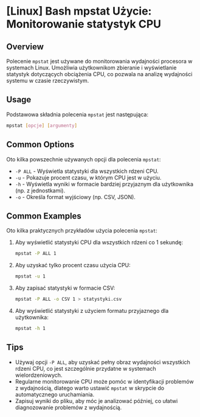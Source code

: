# [Linux] Bash mpstat Użycie: Monitorowanie statystyk CPU

## Overview
Polecenie `mpstat` jest używane do monitorowania wydajności procesora w systemach Linux. Umożliwia użytkownikom zbieranie i wyświetlanie statystyk dotyczących obciążenia CPU, co pozwala na analizę wydajności systemu w czasie rzeczywistym.

## Usage
Podstawowa składnia polecenia `mpstat` jest następująca:

```bash
mpstat [opcje] [argumenty]
```

## Common Options
Oto kilka powszechnie używanych opcji dla polecenia `mpstat`:

- `-P ALL` - Wyświetla statystyki dla wszystkich rdzeni CPU.
- `-u` - Pokazuje procent czasu, w którym CPU jest w użyciu.
- `-h` - Wyświetla wyniki w formacie bardziej przyjaznym dla użytkownika (np. z jednostkami).
- `-o` - Określa format wyjściowy (np. CSV, JSON).

## Common Examples
Oto kilka praktycznych przykładów użycia polecenia `mpstat`:

1. Aby wyświetlić statystyki CPU dla wszystkich rdzeni co 1 sekundę:

   ```bash
   mpstat -P ALL 1
   ```

2. Aby uzyskać tylko procent czasu użycia CPU:

   ```bash
   mpstat -u 1
   ```

3. Aby zapisać statystyki w formacie CSV:

   ```bash
   mpstat -P ALL -o CSV 1 > statystyki.csv
   ```

4. Aby wyświetlić statystyki z użyciem formatu przyjaznego dla użytkownika:

   ```bash
   mpstat -h 1
   ```

## Tips
- Używaj opcji `-P ALL`, aby uzyskać pełny obraz wydajności wszystkich rdzeni CPU, co jest szczególnie przydatne w systemach wielordzeniowych.
- Regularne monitorowanie CPU może pomóc w identyfikacji problemów z wydajnością, dlatego warto ustawić `mpstat` w skrypcie do automatycznego uruchamiania.
- Zapisuj wyniki do pliku, aby móc je analizować później, co ułatwi diagnozowanie problemów z wydajnością.